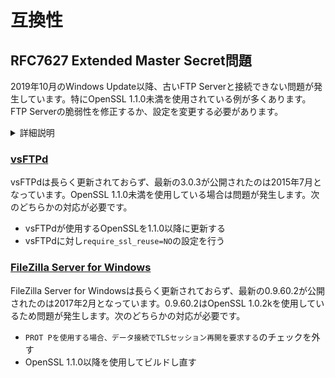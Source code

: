 # 互換性
## RFC7627 Extended Master Secret問題
2019年10月のWindows Update以降、古いFTP Serverと接続できない問題が発生しています。特にOpenSSL 1.1.0未満を使用されている例が多くあります。FTP Serverの脆弱性を修正するか、設定を変更する必要があります。

<details>
  <summary>詳細説明</summary>

  FTPにはコントロール接続とデータ接続とがあります。それぞれの接続を暗号化したとしても、データ接続がコントロール接続とは別の第三者の可能性を排除できません。この脆弱性を緩和するために一部のFTP Serverは、データ接続について、コントロール接続のTLSセッションを引き継ぐことを強制します。これによりTLSセッション情報を持たない攻撃者を排除できます。

  しかし強力な攻撃者の場合、TLSセッションを割り出しTLSセッションを引き継ぐ可能性があります。これに対し<a href="https://tools.ietf.org/html/rfc7627">RFC7627 Extended Master Secret</a>の対策があります。RFC7627を使用することで第三者がTLSセッションを引き継ぐ可能性を緩和します。

  Windowsでは2019年10月のWindows Updateで、TLSセッションを引き継ぐ際にはRFC7627の使用を強制するようになりました。この動作は<a href="https://support.microsoft.com/en-us/help/4528489/transport-layer-security-tls-connections-might-fail-or-timeout-when-co">Transport Layer Security (TLS) connections might fail or timeout when connecting or attempting a resumption</a>で説明されています。RFC7627に対応していない接続先に対してはTLSセッションを引き継がないようになっています。このことは、RFC7627に対応していないFTP Serverに対してTLSセッションが引き継がれず、接続できないことを意味します。

  TLS暗号化で広く使われているOpenSSLは2016年7月の1.1.0以降でRFC7627に対応しています。
</details>


### [vsFTPd](http://vsftpd.beasts.org/)
vsFTPdは長らく更新されておらず、最新の3.0.3が公開されたのは2015年7月となっています。OpenSSL 1.1.0未満を使用している場合は問題が発生します。次のどちらかの対応が必要です。
- vsFTPdが使用するOpenSSLを1.1.0以降に更新する
- vsFTPdに対し`require_ssl_reuse=NO`の設定を行う

### [FileZilla Server for Windows](https://filezilla-project.org/)
FileZilla Server for Windowsは長らく更新されておらず、最新の0.9.60.2が公開されたのは2017年2月となっています。0.9.60.2はOpenSSL 1.0.2kを使用しているため問題が発生します。次のどちらかの対応が必要です。
- `PROT Pを使用する場合、データ接続でTLSセッション再開を要求する`のチェックを外す
- OpenSSL 1.1.0以降を使用してビルドし直す
